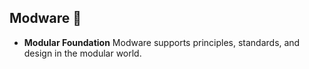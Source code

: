 ## Modware 👋

+ **Modular Foundation** 
Modware supports principles, standards, and design in the modular world.
